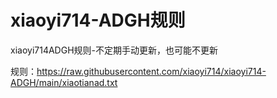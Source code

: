 # xiaoyi714-ADGH规则
xiaoyi714ADGH规则-不定期手动更新，也可能不更新

规则：https://raw.githubusercontent.com/xiaoyi714/xiaoyi714-ADGH/main/xiaotianad.txt
